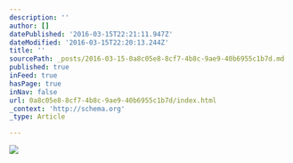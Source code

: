 ```yaml
---
description: ''
author: []
datePublished: '2016-03-15T22:21:11.947Z'
dateModified: '2016-03-15T22:20:13.244Z'
title: ''
sourcePath: _posts/2016-03-15-0a8c05e8-8cf7-4b8c-9ae9-40b6955c1b7d.md
published: true
inFeed: true
hasPage: true
inNav: false
url: 0a8c05e8-8cf7-4b8c-9ae9-40b6955c1b7d/index.html
_context: 'http://schema.org'
_type: Article

---
```

![](https://the-grid-user-content.s3-us-west-2.amazonaws.com/0954c1cc-fced-4503-acdb-3b65079c3808.png)